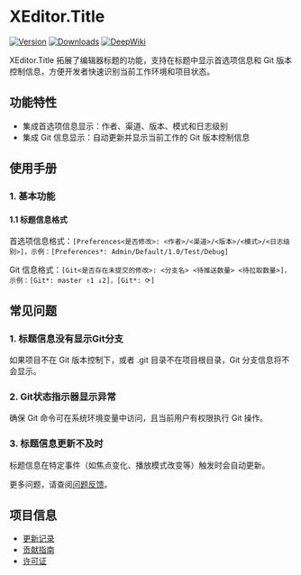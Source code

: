 # XEditor.Title

[![Version](https://img.shields.io/npm/v/org.eframework.u3d.edit)](https://www.npmjs.com/package/org.eframework.u3d.edit)
[![Downloads](https://img.shields.io/npm/dm/org.eframework.u3d.edit)](https://www.npmjs.com/package/org.eframework.u3d.edit)
[![DeepWiki](https://img.shields.io/badge/DeepWiki-Explore-blue)](https://deepwiki.com/eframework-org/U3D.EDIT)

XEditor.Title 拓展了编辑器标题的功能，支持在标题中显示首选项信息和 Git 版本控制信息，方便开发者快速识别当前工作环境和项目状态。

## 功能特性

- 集成首选项信息显示：作者、渠道、版本、模式和日志级别
- 集成 Git 信息显示：自动更新并显示当前工作的 Git 版本控制信息

## 使用手册

### 1. 基本功能

#### 1.1 标题信息格式
首选项信息格式：`[Preferences<是否修改>: <作者>/<渠道>/<版本>/<模式>/<日志级别>]，示例：[Preferences*: Admin/Default/1.0/Test/Debug]`

Git 信息格式：`[Git<是否存在未提交的修改>: <分支名> <待推送数量> <待拉取数量>]，示例：[Git*: master ↑1 ↓2]，[Git*: ⟳]`

## 常见问题

### 1. 标题信息没有显示Git分支
如果项目不在 Git 版本控制下，或者 .git 目录不在项目根目录，Git 分支信息将不会显示。

### 2. Git状态指示器显示异常
确保 Git 命令可在系统环境变量中访问，且当前用户有权限执行 Git 操作。

### 3. 标题信息更新不及时
标题信息在特定事件（如焦点变化、播放模式改变等）触发时会自动更新。

更多问题，请查阅[问题反馈](../CONTRIBUTING.md#问题反馈)。

## 项目信息

- [更新记录](../CHANGELOG.md)
- [贡献指南](../CONTRIBUTING.md)
- [许可证](../LICENSE.md)
